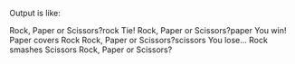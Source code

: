 Output is like:

Rock, Paper or  Scissors?rock
Tie!
Rock, Paper or  Scissors?paper
You win! Paper covers Rock
Rock, Paper or  Scissors?scissors
You lose... Rock smashes Scissors
Rock, Paper or  Scissors?
